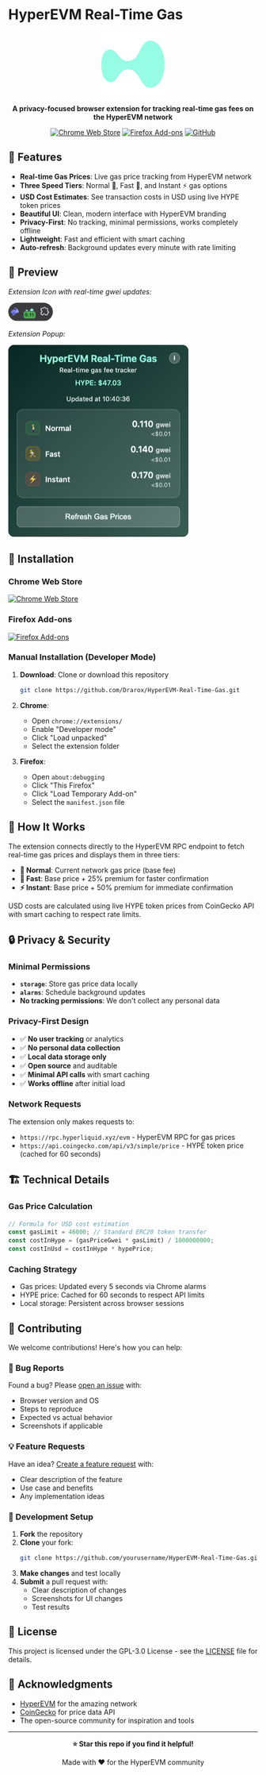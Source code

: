 # HyperEVM Real-Time Gas

<div align="center">

![HyperEVM Gas Tracker](assets/icons/icon128.png)

**A privacy-focused browser extension for tracking real-time gas fees on the HyperEVM network**

[![Chrome Web Store](https://img.shields.io/badge/Chrome-Install-4285F4?style=for-the-badge&logo=google-chrome&logoColor=white)](https://chrome.google.com/webstore)
[![Firefox Add-ons](https://img.shields.io/badge/Firefox-Install-FF7139?style=for-the-badge&logo=firefox&logoColor=white)](https://addons.mozilla.org/firefox)
[![GitHub](https://img.shields.io/badge/GitHub-Source-181717?style=for-the-badge&logo=github&logoColor=white)](https://github.com/Drarox/HyperEVM-Real-Time-Gas)

</div>

## 🚀 Features

- **Real-time Gas Prices**: Live gas price tracking from HyperEVM network
- **Three Speed Tiers**: Normal 🚶, Fast 🏃, and Instant ⚡ gas options
- **USD Cost Estimates**: See transaction costs in USD using live HYPE token prices
- **Beautiful UI**: Clean, modern interface with HyperEVM branding
- **Privacy-First**: No tracking, minimal permissions, works completely offline
- **Lightweight**: Fast and efficient with smart caching
- **Auto-refresh**: Background updates every minute with rate limiting

## 📸 Preview
*Extension Icon with real-time gwei updates:*

![Extension Icon Preview](docs/images/extension_icon_preview.png)

*Extension Popup:*

![Extension Preview](docs/images/extension_preview.png)


## 🔧 Installation

### Chrome Web Store
[![Chrome Web Store](https://img.shields.io/badge/Install%20from-Chrome%20Web%20Store-4285F4?style=for-the-badge&logo=google-chrome&logoColor=white)](https://chrome.google.com/webstore)

### Firefox Add-ons
[![Firefox Add-ons](https://img.shields.io/badge/Install%20from-Firefox%20Add--ons-FF7139?style=for-the-badge&logo=firefox&logoColor=white)](https://addons.mozilla.org/firefox)

### Manual Installation (Developer Mode)

1. **Download**: Clone or download this repository
   ```bash
   git clone https://github.com/Drarox/HyperEVM-Real-Time-Gas.git
   ```

2. **Chrome**:
   - Open `chrome://extensions/`
   - Enable "Developer mode"
   - Click "Load unpacked"
   - Select the extension folder

3. **Firefox**:
   - Open `about:debugging`
   - Click "This Firefox"
   - Click "Load Temporary Add-on"
   - Select the `manifest.json` file

## 🎯 How It Works

The extension connects directly to the HyperEVM RPC endpoint to fetch real-time gas prices and displays them in three tiers:

- **🚶 Normal**: Current network gas price (base fee)
- **🏃 Fast**: Base price + 25% premium for faster confirmation
- **⚡ Instant**: Base price + 50% premium for immediate confirmation

USD costs are calculated using live HYPE token prices from CoinGecko API with smart caching to respect rate limits.

## 🔒 Privacy & Security

### Minimal Permissions
- **`storage`**: Store gas price data locally
- **`alarms`**: Schedule background updates
- **No tracking permissions**: We don't collect any personal data

### Privacy-First Design
- ✅ **No user tracking** or analytics
- ✅ **No personal data collection**
- ✅ **Local data storage only**
- ✅ **Open source** and auditable
- ✅ **Minimal API calls** with smart caching
- ✅ **Works offline** after initial load

### Network Requests
The extension only makes requests to:
- `https://rpc.hyperliquid.xyz/evm` - HyperEVM RPC for gas prices
- `https://api.coingecko.com/api/v3/simple/price` - HYPE token price (cached for 60 seconds)

## 🏗️ Technical Details

### Gas Price Calculation
```javascript
// Formula for USD cost estimation
const gasLimit = 46000; // Standard ERC20 token transfer
const costInHype = (gasPriceGwei * gasLimit) / 1000000000;
const costInUsd = costInHype * hypePrice;
```

### Caching Strategy
- Gas prices: Updated every 5 seconds via Chrome alarms
- HYPE price: Cached for 60 seconds to respect API limits
- Local storage: Persistent across browser sessions

## 🤝 Contributing

We welcome contributions! Here's how you can help:

### 🐛 Bug Reports
Found a bug? Please [open an issue](https://github.com/Drarox/HyperEVM-Real-Time-Gas/issues) with:
- Browser version and OS
- Steps to reproduce
- Expected vs actual behavior
- Screenshots if applicable

### 💡 Feature Requests
Have an idea? [Create a feature request](https://github.com/Drarox/HyperEVM-Real-Time-Gas/issues) with:
- Clear description of the feature
- Use case and benefits
- Any implementation ideas

### 🔧 Development Setup

1. **Fork** the repository
2. **Clone** your fork:
   ```bash
   git clone https://github.com/yourusername/HyperEVM-Real-Time-Gas.git
   ```
3. **Make changes** and test locally
4. **Submit** a pull request with:
   - Clear description of changes
   - Screenshots for UI changes
   - Test results


## 📄 License

This project is licensed under the GPL-3.0 License - see the [LICENSE](LICENSE) file for details.

## 🙏 Acknowledgments

- [HyperEVM](https://hyperliquid.xyz/) for the amazing network
- [CoinGecko](https://coingecko.com/) for price data API
- The open-source community for inspiration and tools

---

<div align="center">

**⭐ Star this repo if you find it helpful!**

Made with ❤️ for the HyperEVM community

</div>